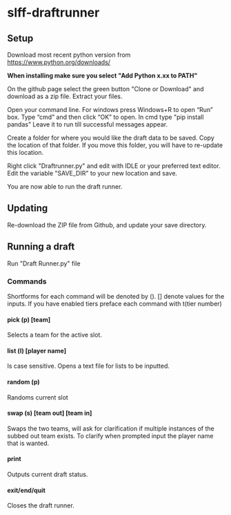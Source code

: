 # slff-draftrunner

## Setup

Download most recent python version from https://www.python.org/downloads/

**When installing make sure you select "Add Python x.xx to PATH"**

On the github page select the green button "Clone or Download" and download as a zip file. Extract your files.

Open your command line. For windows press Windows+R to open “Run” box. Type “cmd” and then click “OK” to open. In cmd type "pip install pandas" Leave it to run till successful messages appear.

Create a folder for where you would like the draft data to be saved. Copy the location of that folder. If you move this folder, you will have to re-update this location. 

Right click "Draftrunner.py" and edit with IDLE or your preferred text editor. Edit the variable "SAVE_DIR" to your new location and save.

You are now able to run the draft runner.

## Updating

Re-download the ZIP file from Github, and update your save directory.

## Running a draft

Run "Draft Runner.py" file

### Commands

Shortforms for each command will be denoted by (). [] denote values for the inputs. If you have enabled tiers preface each command with t(tier number)

#### pick (p) [team]

Selects a team for the active slot.

#### list (l) [player name]

Is case sensitive. Opens a text file for lists to be inputted.

#### random (p)

Randoms current slot

#### swap (s) [team out] [team in]

Swaps the two teams, will ask for clarification if multiple instances of the subbed out team exists. To clarify when prompted input the player name that is wanted.

#### print

Outputs current draft status.

#### exit/end/quit

Closes the draft runner.
